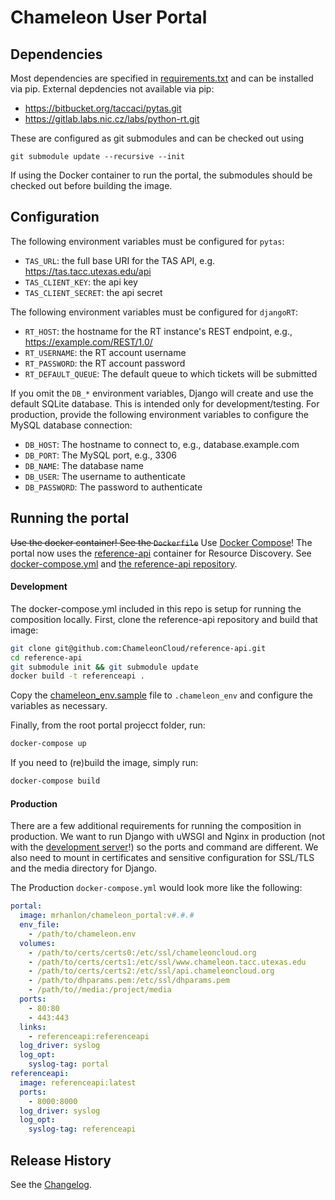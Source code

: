 # Chameleon User Portal

## Dependencies

Most dependencies are specified in [requirements.txt](requirements.txt) and can
be installed via pip. External depdencies not available via pip:

- https://bitbucket.org/taccaci/pytas.git
- https://gitlab.labs.nic.cz/labs/python-rt.git

These are configured as git submodules and can be checked out using

```
git submodule update --recursive --init
```

If using the Docker container to run the portal, the submodules should be
checked out before building the image.

## Configuration

The following environment variables must be configured for `pytas`:

- `TAS_URL`: the full base URI for the TAS API, e.g. https://tas.tacc.utexas.edu/api
- `TAS_CLIENT_KEY`: the api key
- `TAS_CLIENT_SECRET`: the api secret

The following environment variables must be configured for `djangoRT`:

- `RT_HOST`: the hostname for the RT instance's REST endpoint, e.g., https://example.com/REST/1.0/
- `RT_USERNAME`: the RT account username
- `RT_PASSWORD`: the RT account password
- `RT_DEFAULT_QUEUE`: The default queue to which tickets will be submitted

If you omit the `DB_*` environment variables, Django will create and use
the default SQLite database. This is intended only for development/testing.
For production, provide the following environment variables to configure the
MySQL database connection:

- `DB_HOST`: The hostname to connect to, e.g., database.example.com
- `DB_PORT`: The MySQL port, e.g., 3306
- `DB_NAME`: The database name
- `DB_USER`: The username to authenticate
- `DB_PASSWORD`: The password to authenticate

## Running the portal

~~Use the docker container! See the `Dockerfile`~~ Use [Docker Compose](https://docs.docker.com/compose/)! The portal now uses the [reference-api](https://github.com/ChameleonCloud/reference-api) container for Resource Discovery. See [docker-compose.yml](docker-compose.yml) and [the reference-api repository](https://github.com/ChameleonCloud/reference-api).

#### Development

The docker-compose.yml included in this repo is setup for running the composition locally. First, clone the reference-api repository and build that image:

```bash
git clone git@github.com:ChameleonCloud/reference-api.git
cd reference-api
git submodule init && git submodule update
docker build -t referenceapi .
```

Copy the [chameleon_env.sample](chameleon_env.sample) file to `.chameleon_env` and configure the variables as necessary.

Finally, from the root portal projecct folder, run:

```bash
docker-compose up
```

If you need to (re)build the image, simply run:

```bash
docker-compose build
```

#### Production

There are a few additional requirements for running the composition in production. We want 
to run Django with uWSGI and Nginx in production 
(not with the [development server](https://docs.djangoproject.com/en/1.7/ref/django-admin/#django-admin-runserver)!) 
so the ports and command are different. We also need to mount in certificates and sensitive
configuration for SSL/TLS and the media directory for Django.

The Production `docker-compose.yml` would look more like the following:

```yaml
portal:
  image: mrhanlon/chameleon_portal:v#.#.#
  env_file:
    - /path/to/chameleon.env
  volumes:
    - /path/to/certs/certs0:/etc/ssl/chameleoncloud.org
    - /path/to/certs/certs1:/etc/ssl/www.chameleon.tacc.utexas.edu
    - /path/to/certs/certs2:/etc/ssl/api.chameleoncloud.org
    - /path/to/dhparams.pem:/etc/ssl/dhparams.pem
    - /path/to//media:/project/media
  ports:
    - 80:80
    - 443:443
  links:
    - referenceapi:referenceapi
  log_driver: syslog
  log_opt:
    syslog-tag: portal
referenceapi:
  image: referenceapi:latest
  ports:
    - 8000:8000
  log_driver: syslog
  log_opt:
    syslog-tag: referenceapi
```

## Release History

See the [Changelog](CHANGELOG.md).
